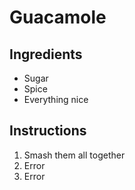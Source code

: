 # Guacamole

## Ingredients

- Sugar
- Spice
- Everything nice

## Instructions

1. Smash them all together
2. Error
3. Error
